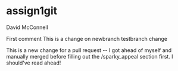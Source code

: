 # assign1git
David McConnell

First comment
This is a change on newbranch
testbranch change

This is a new change for a pull request -- I got ahead of myself and manually merged 
before filling out the /sparky_appeal section first. I should've read ahead!
